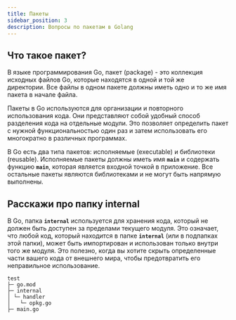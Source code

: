 ```yaml
---
title: Пакеты
sidebar_position: 3
description: Вопросы по пакетам в Golang
---
```


## Что такое пакет?

В языке программирования Go, пакет (package) - это коллекция исходных файлов Go, которые находятся в одной и той же директории. Все файлы в одном пакете должны иметь одно и то же имя пакета в начале файла.

Пакеты в Go используются для организации и повторного использования кода. Они представляют собой удобный способ разделения кода на отдельные модули. Это позволяет определить пакет с нужной функциональностью один раз и затем использовать его многократно в различных программах.

В Go есть два типа пакетов: исполняемые (executable) и библиотеки (reusable). Исполняемые пакеты должны иметь имя **`main`** и содержать функцию **`main`**, которая является входной точкой в приложение. Все остальные пакеты являются библиотеками и не могут быть напрямую выполнены.

## Расскажи про папку internal

В Go, папка **`internal`** используется для хранения кода, который не должен быть доступен за пределами текущего модуля. Это означает, что любой код, который находится в папке **`internal`** (или в подпапках этой папки), может быть импортирован и использован только внутри того же модуля. Это полезно, когда вы хотите скрыть определенные части вашего кода от внешнего мира, чтобы предотвратить его неправильное использование.

```none title="Пример структуры проекта с папкой internal"
test
├─ go.mod
├─ internal
│ └─ handler
│   └─ opkg.go
├─ main.go
```
